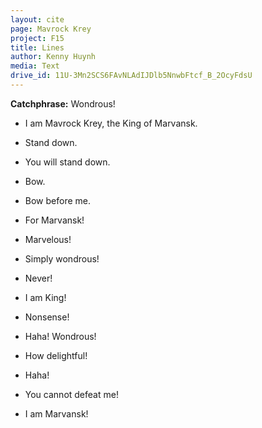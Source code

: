 ```yaml
---
layout: cite
page: Mavrock Krey
project: F15
title: Lines
author: Kenny Huynh
media: Text
drive_id: 11U-3Mn2SCS6FAvNLAdIJDlb5NnwbFtcf_B_2OcyFdsU
---
```

**Catchphrase:** Wondrous!

- I am Mavrock Krey, the King of Marvansk.

- Stand down.

- You will stand down.

- Bow.

- Bow before me.

- For Marvansk!

- Marvelous!

- Simply wondrous!

- Never!

- I am King!

- Nonsense!

- Haha! Wondrous!

- How delightful!

- Haha!

- You cannot defeat me!

- I am Marvansk!
